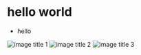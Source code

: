 # hello world

- hello 

![image title 1](image/source/1)
<gallery>
![image title 2](image/source/2)
![image title 3](image/source/3) 
</gallery>
